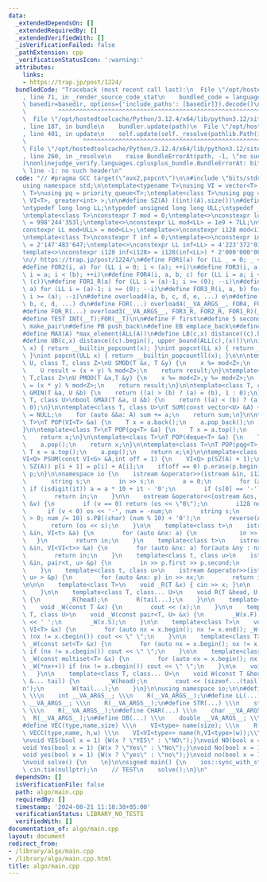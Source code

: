 ```yaml
---
data:
  _extendedDependsOn: []
  _extendedRequiredBy: []
  _extendedVerifiedWith: []
  _isVerificationFailed: false
  _pathExtension: cpp
  _verificationStatusIcon: ':warning:'
  attributes:
    links:
    - https://trap.jp/post/1224/
  bundledCode: "Traceback (most recent call last):\n  File \"/opt/hostedtoolcache/Python/3.12.4/x64/lib/python3.12/site-packages/onlinejudge_verify/documentation/build.py\"\
    , line 71, in _render_source_code_stat\n    bundled_code = language.bundle(stat.path,\
    \ basedir=basedir, options={'include_paths': [basedir]}).decode()\n          \
    \         ^^^^^^^^^^^^^^^^^^^^^^^^^^^^^^^^^^^^^^^^^^^^^^^^^^^^^^^^^^^^^^^^^^^^^^^^^^^^^^^^^\n\
    \  File \"/opt/hostedtoolcache/Python/3.12.4/x64/lib/python3.12/site-packages/onlinejudge_verify/languages/cplusplus.py\"\
    , line 187, in bundle\n    bundler.update(path)\n  File \"/opt/hostedtoolcache/Python/3.12.4/x64/lib/python3.12/site-packages/onlinejudge_verify/languages/cplusplus_bundle.py\"\
    , line 401, in update\n    self.update(self._resolve(pathlib.Path(included), included_from=path))\n\
    \                ^^^^^^^^^^^^^^^^^^^^^^^^^^^^^^^^^^^^^^^^^^^^^^^^^^^^^^^^^\n \
    \ File \"/opt/hostedtoolcache/Python/3.12.4/x64/lib/python3.12/site-packages/onlinejudge_verify/languages/cplusplus_bundle.py\"\
    , line 260, in _resolve\n    raise BundleErrorAt(path, -1, \"no such header\"\
    )\nonlinejudge_verify.languages.cplusplus_bundle.BundleErrorAt: bits/stdc++.h:\
    \ line -1: no such header\n"
  code: "// #pragma GCC target(\"avx2,popcnt\")\n\n#include \"bits/stdc++.h\"\n\n\
    using namespace std;\n\ntemplate<typename T>\nusing VI = vector<T>;\ntemplate<typename\
    \ T>\nusing pq = priority_queue<T>;\ntemplate<class T>\nusing pqg = priority_queue<T,\
    \ VI<T>, greater<int> >;\n\n#define SZ(A) ((int)(A).size())\n#define ALL(A) (A).begin(),(A).end()\n\
    \ntypedef long long LL;\ntypedef unsigned long long ULL;\ntypedef __int128 i128;\n\
    \ntemplate<class T>\nconstexpr T mod = 0;\ntemplate<>\nconstexpr long mod<long>\
    \ = 998'244'353l;\ntemplate<>\nconstexpr LL mod<LL> = 1e9 + 7LL;\ntemplate<>\n\
    constexpr LL mod<ULL> = mod<LL>;\ntemplate<>\nconstexpr i128 mod<i128> = 1'000'000'007LL;\n\
    \ntemplate<class T>\nconstexpr T inf = 0;\ntemplate<>\nconstexpr int inf<int>\
    \ = 2'147'483'647;\ntemplate<>\nconstexpr LL inf<LL> = 4'223'372'036'854'775'807;\n\
    template<>\nconstexpr i128 inf<i128> = i128(inf<LL>) * 2'000'000'000'000'000'000;\n\
    \n// https://trap.jp/post/1224/\n#define FOR1(a) for (LL _ = 0; _ < (a); ++_)\n\
    #define FOR2(i, a) for (LL i = 0; i < (a); ++i)\n#define FOR3(i, a, b) for (LL\
    \ i = a; i < (b); ++i)\n#define FOR4(i, a, b, c) for (LL i = a; i < (b); i +=\
    \ (c))\n#define FOR1_R(a) for (LL i = (a)-1; i >= (0); --i)\n#define FOR2_R(i,\
    \ a) for (LL i = (a)-1; i >= (0); --i)\n#define FOR3_R(i, a, b) for (LL i = (b)-1;\
    \ i >= (a); --i)\n#define overload4(a, b, c, d, e, ...) e\n#define overload3(a,\
    \ b, c, d, ...) d\n#define FOR(...) overload4(__VA_ARGS__, FOR4, FOR3, FOR2, FOR1)(__VA_ARGS__)\n\
    #define FOR_R(...) overload3(__VA_ARGS__, FOR3_R, FOR2_R, FOR1_R)(__VA_ARGS__)\n\
    #define TEST INT(__T);FOR(__T)\n\n#define F first\n#define S second\n#define MP\
    \ make_pair\n#define PB push_back\n#define EB emplace_back\n#define MIN(A) *min_element(ALL(A))\n\
    #define MAX(A) *max_element(ALL(A))\n#define LB(c,x) distance((c).begin(), lower_bound(ALL(c),(x)))\n\
    #define UB(c,x) distance((c).begin(), upper_bound(ALL(c),(x)))\n\nint popcnt(int\
    \ x) { return __builtin_popcount(x); }\nint popcnt(LL x) { return __builtin_popcountll(x);\
    \ }\nint popcnt(ULL x) { return __builtin_popcountll(x); }\n\n\ntemplate<class\
    \ U, class T, class Z>\nU SMOD(T &x, T &y) {\n    x %= mod<Z>;\n    y %= mod<Z>;\n\
    \    U result = (x + y) % mod<Z>;\n    return result;\n}\ntemplate<class U,class\
    \ T,class Z>\nU PMOD(T &x,T &y) {\n    x %= mod<Z>,y %= mod<Z>;\n    U result\
    \ = (x * y) % mod<Z>;\n    return result;\n}\n\ntemplate<class T, class U>\nbool\
    \ GMIN(T &a, U &b) {\n    return ((a) > (b) ? (a) = (b), 1 : 0);\n}\n\ntemplate<class\
    \ T, class U>\nbool GMAX(T &a, U &b) {\n    return ((a) < (b) ? (a) = (b), 1 :\
    \ 0);\n}\n\ntemplate<class T, class U>\nT SUM(const vector<U> &A) {\n    T sum\
    \ = NULL;\n    for (auto &&a: A) sum += a;\n    return sum;\n}\n\ntemplate<class\
    \ T>\nT POP(VI<T> &a) {\n    T x = a.back();\n    a.pop_back();\n    return x;\n\
    }\n\ntemplate<class T>\nT POP(pq<T> &a) {\n    T x = a.top();\n    a.pop();\n\
    \    return x;\n}\n\ntemplate<class T>\nT POP(deque<T> &a) {\n    T x = a.front();\n\
    \    a.pop();\n    return x;\n}\n\ntemplate<class T>\nT POP(pqg<T> &a) {\n   \
    \ T x = a.top();\n    a.pop();\n    return x;\n}\n\ntemplate<class Q, class G>\n\
    VI<Q> PSUM(const VI<G> &A,int off = 1) {\n    VI<Q> p(SZ(A) + 1);\n    FOR(i,\
    \ SZ(A)) p[i + 1] = p[i] + A[i];\n    if(off == 0) p.erase(p.begin());\n    return\
    \ p;\n}\n\nnamespace io {\n    istream &operator>>(istream &in, i128 &a) {\n \
    \       string s;\n        in >> s;\n        a = 0;\n        for (auto &it: s)\
    \ if (isdigit(it)) a = a * 10 + it - '0';\n        if (s[0] == '-') a *= -1;\n\
    \        return in;\n    }\n\n    ostream &operator<<(ostream &os, const i128\
    \ &v) {\n        if (v == 0) return (os << \"0\");\n        i128 num = v;\n  \
    \      if (v < 0) os << '-', num = -num;\n        string s;\n        for (; num\
    \ > 0; num /= 10) s.PB((char) (num % 10) + '0');\n        reverse(ALL(s));\n \
    \       return (os << s);\n    }\n\n    template<class t>\n    istream &operator>>(istream\
    \ &in, VI<t> &a) {\n        for (auto &nx: a) {\n            in >> nx;\n     \
    \   }\n        return in;\n    }\n    template<class t>\n    istream &operator>>(istream\
    \ &in, VI<VI<t>> &a) {\n        for (auto &nx: a) for(auto &ny : nx) in >> ny;\n\
    \        return in;\n    }\n    template<class t, class u>\n    istream &operator>>(istream\
    \ &in, pair<t, u> &p) {\n        in >> p.first >> p.second;\n        return in;\n\
    \    }\n    template<class t, class u>\n    istream &operator>>(istream &in, VI<pair<t,\
    \ u> > &p) {\n        for (auto &nx: p) in >> nx;\n        return in;\n    }\n\
    \n\n\n    template<class T>\n    void _R(T &x) { cin >> x; }\n\n    void R() {\n\
    \    }\n\n    template<class T, class... U>\n    void R(T &head, U &... tail)\
    \ {\n        _R(head);\n        R(tail...);\n    }\n\n    template<class T>\n\
    \    void _W(const T &x) {\n        cout << (x);\n    }\n\n    template<class\
    \ T, class U>\n    void _W(const pair<T, U> &x) {\n        _W(x.F);\n        cout\
    \ << ' ';\n        _W(x.S);\n    }\n\n    template<class T>\n    void _W(const\
    \ VI<T> &x) {\n        for (auto nx = x.begin(); nx != x.end(); _W(*nx++)) if\
    \ (nx != x.cbegin()) cout << \" \";\n    }\n\n    template<class T>\n    void\
    \ _W(const set<T> &x) {\n        for (auto nx = x.begin(); nx != x.end(); _W(*nx++))\
    \ if (nx != x.cbegin()) cout << \" \";\n    }\n\n    template<class T>\n    void\
    \ _W(const multiset<T> &x) {\n        for (auto nx = x.begin(); nx != x.end();\
    \ _W(*nx++)) if (nx != x.cbegin()) cout << \" \";\n    }\n\n    void W() {\n \
    \   }\n\n    template<class T, class... U>\n    void W(const T &head, const U\
    \ &... tail) {\n        _W(head);\n        cout << (sizeof...(tail) ? ' ' : '\\\
    n');\n        W(tail...);\n    }\n}\n\nusing namespace io;\n\n#define INT(...)\
    \ \\\n    int __VA_ARGS__; \\\n    R(__VA_ARGS__);\n#define LL(...) \\\n    LL\
    \ __VA_ARGS__; \\\n    R(__VA_ARGS__);\n#define STR(...) \\\n    string __VA_ARGS__;\
    \ \\\n    R(__VA_ARGS__);\n#define CHAR(...) \\\n    char __VA_ARGS__; \\\n  \
    \  R(__VA_ARGS__);\n#define DB(...) \\\n    double __VA_ARGS__; \\\n    R(__VA_ARGS__);\n\
    #define VEC(type,name,size) \\\n    VI<type> name(size); \\\n    R(name)\n#define\
    \ VECC(type,name, h,w) \\\n    VI<VI<type>> name(h,VI<type>(w));\\\n    R(name)\n\
    \nvoid YES(bool x = 1) {W(x ? \"YES\" : \"NO\");}\nvoid NO(bool x = 1) {YES(!x);}\n\
    void Yes(bool x = 1) {W(x ? \"Yes\" : \"No\");}\nvoid No(bool x = 1) {YES(!x);}\n\
    void yes(bool x = 1) {W(x ? \"yes\" : \"no\");}\nvoid no(bool x = 1) {YES(!x);}\n\
    \nvoid solve() {\n    \n}\n\nsigned main() {\n    ios::sync_with_stdio(false),\
    \ cin.tie(nullptr);\n    // TEST\n    solve();\n}\n"
  dependsOn: []
  isVerificationFile: false
  path: algo/main.cpp
  requiredBy: []
  timestamp: '2024-08-21 11:18:38+05:00'
  verificationStatus: LIBRARY_NO_TESTS
  verifiedWith: []
documentation_of: algo/main.cpp
layout: document
redirect_from:
- /library/algo/main.cpp
- /library/algo/main.cpp.html
title: algo/main.cpp
---
```

